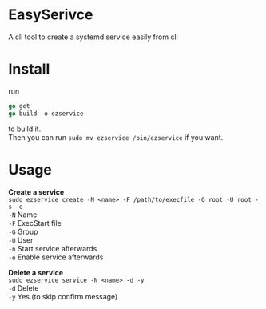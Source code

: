 # EasySerivce
A cli tool to create a systemd service easily from cli


# Install
run
```go
go get
go build -o ezservice
```
to build it.
<br>Then you can run `sudo mv ezservice /bin/ezservice` if you want.<br>

# Usage

<b>Create a service</b><br>
`sudo ezservice create -N <name> -F /path/to/execfile -G root -U root -s -e`<br>
`-N` Name<br>
`-F` ExecStart file<br>
`-G` Group<br>
`-U` User<br>
`-n` Start service afterwards<br>
`-e` Enable service afterwards<br>

<b>Delete a service</b><br>
`sudo ezservice service -N <name> -d -y`<br>
`-d` Delete<br>
`-y` Yes (to skip confirm message)<br>
